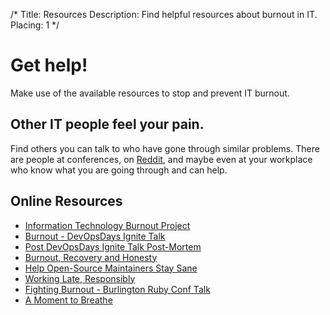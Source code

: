 /*
Title: Resources
Description: Find helpful resources about burnout in IT.
Placing: 1
*/

# Get help!
Make use of the available resources to stop and prevent IT burnout.

## Other IT people feel your pain.
Find others you can talk to who have gone through similar problems. There are
people at conferences, on <a href=
"http://www.reddit.com/r/sysadmin/search?q=burnout&sort=top&restrict_sr=on"
target="_blank">Reddit</a>, and maybe even at your workplace who know what you
are going through and can help.

## Online Resources
* [Information Technology Burnout Project](http://www.itburnout.org/)
* [Burnout - DevOpsDays Ignite Talk](http://vimeo.com/79378532)
* [Post DevOpsDays Ignite Talk Post-Mortem](http://www.mikepreston.org/2013/12/21/post-devopsdays-ignite-talk-post-mortem/)
* [Burnout, Recovery and Honesty](http://www.threedrunkensysadsonthe.net/2013/11/burnout-recovery-and-honesty/)
* [Help Open-Source Maintainers Stay Sane](https://github.com/isaacs/github/issues/167)
* [Working Late, Responsibly](http://dan.carley.co/blog/2014/05/21/working-late-responsibly/)
* [Fighting Burnout - Burlington Ruby Conf Talk](http://confreaks.com/videos/2621-btvruby2013-fighting-burnout-incorporating-rest-into-the-software-development-workflow)
* [A Moment to Breathe](http://alistapart.com/article/a-moment-to-breathe)
